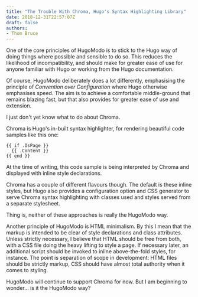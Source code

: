 ```yaml
---
title: "The Trouble With Chroma, Hugo's Syntax Highlighting Library"
date: 2018-12-31T22:57:07Z
draft: false
authors:
- Thom Bruce
---
```

One of the core principles of HugoModo is to stick to the Hugo way of doing things where possible and sensible to do so. This reduces the likelihood of incompatibility, and should make for greater ease of use for anyone familiar with Hugo or working from the Hugo documentation.

Of course, HugoModo deliberately does a lot differently, emphasising the principle of *Convention over Configuration* where Hugo otherwise emphasises speed. The aim is to achieve a comfortable middle-ground that remains blazing fast, but that also provides for greater ease of use and extension.

I just don't yet know what to do about Chroma.

Chroma is Hugo's in-built syntax highlighter, for rendering beautiful code samples like this one:

``` go-html-template
{{ if .IsPage }}
  {{ .Content }}
{{ end }}
```

At the time of writing, this code sample is being interpreted by Chroma and displayed with inline style declarations.

Chroma has a couple of different flavours though. The default is these inline styles, but Hugo also provides a configuration option and CSS generator to serve Chroma syntax highlighting with classes used and styles served from a separate stylesheet.

Thing is, neither of these approaches is really the HugoModo way.

Another principle of HugoModo is HTML minimalism. By this I mean that the markup is intended to be clear of style declarations and class attributes. Unless strictly necessary, I believe that HTML should be free from both, with a CSS file doing the heavy lifting to style a page. If necessary later, an additional script should be invoked to inline above-the-fold styles, for instance. The point is separation of scope in development: HTML files should be strictly markup, CSS should have almost total authority when it comes to styling.

HugoModo will continue to support Chroma for now. But I am beginning to wonder... is it the HugoModo way?
